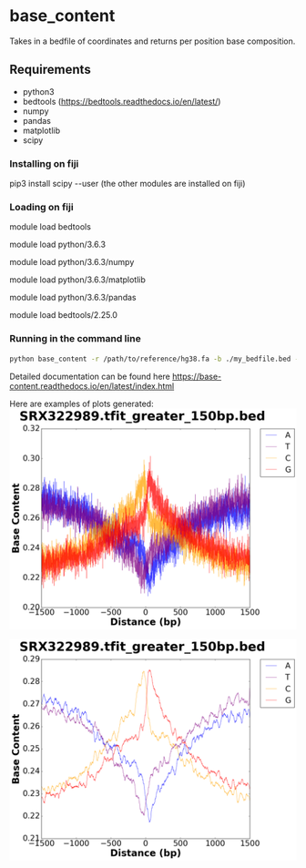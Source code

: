 # base_content 

Takes in a bedfile of coordinates and returns per position base composition.

## Requirements 
- python3
- bedtools (https://bedtools.readthedocs.io/en/latest/)
- numpy 
- pandas
- matplotlib
- scipy

### Installing on fiji
pip3 install scipy --user (the other modules are installed on fiji)

### Loading on fiji

module load bedtools

module load python/3.6.3

module load python/3.6.3/numpy

module load python/3.6.3/matplotlib

module load python/3.6.3/pandas

module load bedtools/2.25.0

### Running in the command line
```sh
python base_content -r /path/to/reference/hg38.fa -b ./my_bedfile.bed -o /output/dir/ -w 1500 -s experiment_name

```

Detailed documentation can be found here https://base-content.readthedocs.io/en/latest/index.html

Here are examples of plots generated:
![Example Plot](https://github.com/rutendos/base_content/blob/master/documentation/figs/SRX322989.tfit_greater_150bp.bed_BaseDistribution_All.png)

![Example Plot2](https://github.com/rutendos/base_content/blob/master/documentation/figs/SRX322989.tfit_greater_150bp.bed_SmoothedBaseDistribution_All.png)
